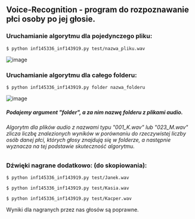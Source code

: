 ## Voice-Recognition - program do rozpoznawanie płci osoby po jej głosie.

### Uruchamianie algorytmu dla pojedynczego pliku:
```
$ python inf145336_inf143919.py test/nazwa_pliku.wav
```
![image](https://user-images.githubusercontent.com/93156097/149910638-6c73540c-9da1-4c88-8492-d6637fb19daa.png)

### Uruchamianie algorytmu dla całego folderu:
```
$ python inf145336_inf143919.py folder nazwa_folderu
```
![image](https://user-images.githubusercontent.com/93156097/149910729-b8e12256-e26c-4581-9a19-be6df97ea50d.png)


##### Podajemy argument "folder", a za nim nazwę folderu z plikami audio.
###### Algorytm dla plików audio z nazwami typu "001_K.wav" lub "023_M.wav" zlicza liczbę znalezionych wyników w porównaniu do rzeczywistej liczby osób danej płci, których głosy znajdują się w folderze, a następnie wyznacza na tej podstawie skuteczność algorytmu.

### Dźwięki nagrane dodatkowo: (do skopiowania):
```
$ python inf145336_inf143919.py test/Janek.wav
```
```
$ python inf145336_inf143919.py test/Kasia.wav
```
```
$ python inf145336_inf143919.py test/Kacper.wav
```

Wyniki dla nagranych przez nas głosów są poprawne.
